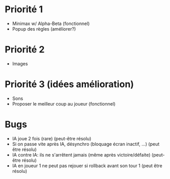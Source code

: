 # Priorité 1
* Minimax w/ Alpha-Beta (fonctionnel)
* Popup des règles (améliorer?)

# Priorité 2
* Images

# Priorité 3 (idées amélioration)
* Sons
* Proposer le meilleur coup au joueur (fonctionnel)

# Bugs
* IA joue 2 fois (rare) (peut-être résolu)
* Si on passe vite après IA, désynchro (bloquage écran inactif, ...) (peut être résolu)
* IA contre IA: ils ne s'arrêtent jamais (même après victoire/défaite) (peut-être résolu)
* IA en joueur 1 ne peut pas rejouer si rollback avant son tour 1 (peut être résolu)